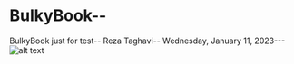 # BulkyBook--
BulkyBook just for test--
Reza Taghavi--
Wednesday, January 11, 2023---
![alt text](https://www.creativefabrica.com/wp-content/uploads/2021/10/14/Bulky-Book-Fonts-18801141-1-1-580x387.jpg)
